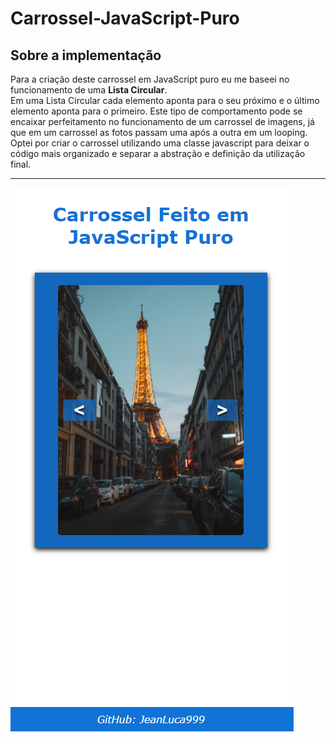 # Carrossel-JavaScript-Puro

## Sobre a implementação
Para a criação deste carrossel em JavaScript puro eu me baseei no funcionamento de uma **Lista Circular**. <br>
Em uma Lista Circular cada elemento aponta para o seu próximo e o último elemento aponta para o primeiro. Este tipo de comportamento pode se encaixar perfeitamento no funcionamento de um carrossel de imagens, já que em um carrossel as fotos passam uma após a outra em um looping. <br>
Optei por criar o carrossel utilizando uma classe javascript para deixar o código mais organizado e separar a abstração e definição da utilização final.
<br>
***
![preview](preview.png)
